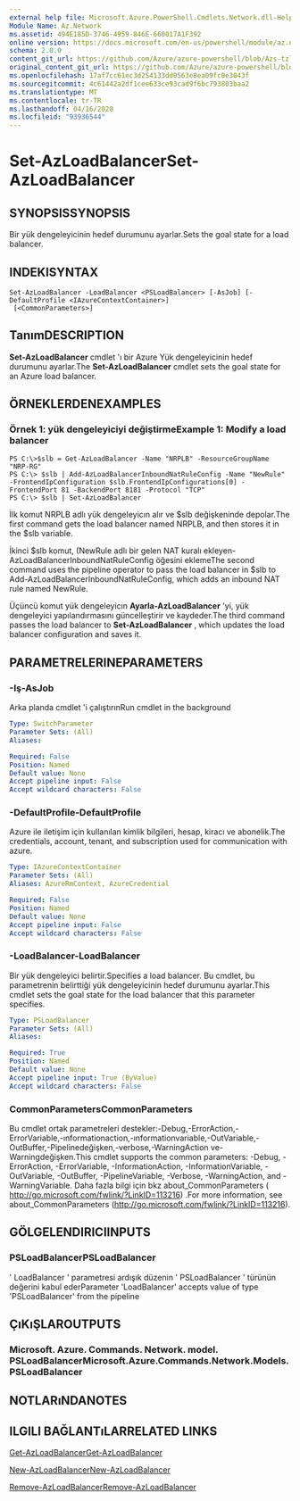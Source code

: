 ```yaml
---
external help file: Microsoft.Azure.PowerShell.Cmdlets.Network.dll-Help.xml
Module Name: Az.Network
ms.assetid: 494E185D-3746-4959-846E-660017A1F392
online version: https://docs.microsoft.com/en-us/powershell/module/az.network/set-azloadbalancer
schema: 2.0.0
content_git_url: https://github.com/Azure/azure-powershell/blob/Azs-tzl/src/Network/Network/help/Set-AzLoadBalancer.md
original_content_git_url: https://github.com/Azure/azure-powershell/blob/Azs-tzl/src/Network/Network/help/Set-AzLoadBalancer.md
ms.openlocfilehash: 17af7cc61ec3d254133dd0563e8ea09fc0e3043f
ms.sourcegitcommit: 4c61442a2df1cee633ce93cad9f6bc793803baa2
ms.translationtype: MT
ms.contentlocale: tr-TR
ms.lasthandoff: 04/16/2020
ms.locfileid: "93936544"
---
```

# <span data-ttu-id="6cf12-101">Set-AzLoadBalancer</span><span class="sxs-lookup"><span data-stu-id="6cf12-101">Set-AzLoadBalancer</span></span>

## <span data-ttu-id="6cf12-102">SYNOPSIS</span><span class="sxs-lookup"><span data-stu-id="6cf12-102">SYNOPSIS</span></span>
<span data-ttu-id="6cf12-103">Bir yük dengeleyicinin hedef durumunu ayarlar.</span><span class="sxs-lookup"><span data-stu-id="6cf12-103">Sets the goal state for a load balancer.</span></span>

## <span data-ttu-id="6cf12-104">INDEKI</span><span class="sxs-lookup"><span data-stu-id="6cf12-104">SYNTAX</span></span>

```
Set-AzLoadBalancer -LoadBalancer <PSLoadBalancer> [-AsJob] [-DefaultProfile <IAzureContextContainer>]
 [<CommonParameters>]
```

## <span data-ttu-id="6cf12-105">Tanım</span><span class="sxs-lookup"><span data-stu-id="6cf12-105">DESCRIPTION</span></span>
<span data-ttu-id="6cf12-106">**Set-AzLoadBalancer** cmdlet 'ı bir Azure Yük dengeleyicinin hedef durumunu ayarlar.</span><span class="sxs-lookup"><span data-stu-id="6cf12-106">The **Set-AzLoadBalancer** cmdlet sets the goal state for an Azure load balancer.</span></span>

## <span data-ttu-id="6cf12-107">ÖRNEKLERDEN</span><span class="sxs-lookup"><span data-stu-id="6cf12-107">EXAMPLES</span></span>

### <span data-ttu-id="6cf12-108">Örnek 1: yük dengeleyiciyi değiştirme</span><span class="sxs-lookup"><span data-stu-id="6cf12-108">Example 1: Modify a load balancer</span></span>
```
PS C:\>$slb = Get-AzLoadBalancer -Name "NRPLB" -ResourceGroupName "NRP-RG"
PS C:\> $slb | Add-AzLoadBalancerInboundNatRuleConfig -Name "NewRule" -FrontendIpConfiguration $slb.FrontendIpConfigurations[0] -FrontendPort 81 -BackendPort 8181 -Protocol "TCP"
PS C:\> $slb | Set-AzLoadBalancer
```

<span data-ttu-id="6cf12-109">İlk komut NRPLB adlı yük dengeleyicın alır ve $slb değişkeninde depolar.</span><span class="sxs-lookup"><span data-stu-id="6cf12-109">The first command gets the load balancer named NRPLB, and then stores it in the $slb variable.</span></span>

<span data-ttu-id="6cf12-110">İkinci $slb komut, (NewRule adlı bir gelen NAT kuralı ekleyen-AzLoadBalancerInboundNatRuleConfig öğesini ekleme</span><span class="sxs-lookup"><span data-stu-id="6cf12-110">The second command uses the pipeline operator to pass the load balancer in $slb to Add-AzLoadBalancerInboundNatRuleConfig, which adds an inbound NAT rule named NewRule.</span></span>

<span data-ttu-id="6cf12-111">Üçüncü komut yük dengeleyicın **Ayarla-AzLoadBalancer** 'yi, yük dengeleyici yapılandırmasını güncelleştirir ve kaydeder.</span><span class="sxs-lookup"><span data-stu-id="6cf12-111">The third command passes the load balancer to **Set-AzLoadBalancer** , which updates the load balancer configuration and saves it.</span></span>

## <span data-ttu-id="6cf12-112">PARAMETRELERINE</span><span class="sxs-lookup"><span data-stu-id="6cf12-112">PARAMETERS</span></span>

### <span data-ttu-id="6cf12-113">-Iş</span><span class="sxs-lookup"><span data-stu-id="6cf12-113">-AsJob</span></span>
<span data-ttu-id="6cf12-114">Arka planda cmdlet 'i çalıştırın</span><span class="sxs-lookup"><span data-stu-id="6cf12-114">Run cmdlet in the background</span></span>

```yaml
Type: SwitchParameter
Parameter Sets: (All)
Aliases: 

Required: False
Position: Named
Default value: None
Accept pipeline input: False
Accept wildcard characters: False
```

### <span data-ttu-id="6cf12-115">-DefaultProfile</span><span class="sxs-lookup"><span data-stu-id="6cf12-115">-DefaultProfile</span></span>
<span data-ttu-id="6cf12-116">Azure ile iletişim için kullanılan kimlik bilgileri, hesap, kiracı ve abonelik.</span><span class="sxs-lookup"><span data-stu-id="6cf12-116">The credentials, account, tenant, and subscription used for communication with azure.</span></span>

```yaml
Type: IAzureContextContainer
Parameter Sets: (All)
Aliases: AzureRmContext, AzureCredential

Required: False
Position: Named
Default value: None
Accept pipeline input: False
Accept wildcard characters: False
```

### <span data-ttu-id="6cf12-117">-LoadBalancer</span><span class="sxs-lookup"><span data-stu-id="6cf12-117">-LoadBalancer</span></span>
<span data-ttu-id="6cf12-118">Bir yük dengeleyici belirtir.</span><span class="sxs-lookup"><span data-stu-id="6cf12-118">Specifies a load balancer.</span></span>
<span data-ttu-id="6cf12-119">Bu cmdlet, bu parametrenin belirttiği yük dengeleyicinin hedef durumunu ayarlar.</span><span class="sxs-lookup"><span data-stu-id="6cf12-119">This cmdlet sets the goal state for the load balancer that this parameter specifies.</span></span>

```yaml
Type: PSLoadBalancer
Parameter Sets: (All)
Aliases: 

Required: True
Position: Named
Default value: None
Accept pipeline input: True (ByValue)
Accept wildcard characters: False
```

### <span data-ttu-id="6cf12-120">CommonParameters</span><span class="sxs-lookup"><span data-stu-id="6cf12-120">CommonParameters</span></span>
<span data-ttu-id="6cf12-121">Bu cmdlet ortak parametreleri destekler:-Debug,-ErrorAction,-ErrorVariable,-ınformationaction,-ınformationvariable,-OutVariable,-OutBuffer,-Pipelinedeğişken,-verbose,-WarningAction ve-Warningdeğişken.</span><span class="sxs-lookup"><span data-stu-id="6cf12-121">This cmdlet supports the common parameters: -Debug, -ErrorAction, -ErrorVariable, -InformationAction, -InformationVariable, -OutVariable, -OutBuffer, -PipelineVariable, -Verbose, -WarningAction, and -WarningVariable.</span></span> <span data-ttu-id="6cf12-122">Daha fazla bilgi için bkz about_CommonParameters ( http://go.microsoft.com/fwlink/?LinkID=113216) .</span><span class="sxs-lookup"><span data-stu-id="6cf12-122">For more information, see about_CommonParameters (http://go.microsoft.com/fwlink/?LinkID=113216).</span></span>

## <span data-ttu-id="6cf12-123">GÖLGELENDIRICI</span><span class="sxs-lookup"><span data-stu-id="6cf12-123">INPUTS</span></span>

### <span data-ttu-id="6cf12-124">PSLoadBalancer</span><span class="sxs-lookup"><span data-stu-id="6cf12-124">PSLoadBalancer</span></span>
<span data-ttu-id="6cf12-125">' LoadBalancer ' parametresi ardışık düzenin ' PSLoadBalancer ' türünün değerini kabul eder</span><span class="sxs-lookup"><span data-stu-id="6cf12-125">Parameter 'LoadBalancer' accepts value of type 'PSLoadBalancer' from the pipeline</span></span>

## <span data-ttu-id="6cf12-126">ÇıKıŞLAR</span><span class="sxs-lookup"><span data-stu-id="6cf12-126">OUTPUTS</span></span>

### <span data-ttu-id="6cf12-127">Microsoft. Azure. Commands. Network. model. PSLoadBalancer</span><span class="sxs-lookup"><span data-stu-id="6cf12-127">Microsoft.Azure.Commands.Network.Models.PSLoadBalancer</span></span>

## <span data-ttu-id="6cf12-128">NOTLARıNDA</span><span class="sxs-lookup"><span data-stu-id="6cf12-128">NOTES</span></span>

## <span data-ttu-id="6cf12-129">ILGILI BAĞLANTıLAR</span><span class="sxs-lookup"><span data-stu-id="6cf12-129">RELATED LINKS</span></span>

[<span data-ttu-id="6cf12-130">Get-AzLoadBalancer</span><span class="sxs-lookup"><span data-stu-id="6cf12-130">Get-AzLoadBalancer</span></span>](./Get-AzLoadBalancer.md)

[<span data-ttu-id="6cf12-131">New-AzLoadBalancer</span><span class="sxs-lookup"><span data-stu-id="6cf12-131">New-AzLoadBalancer</span></span>](./New-AzLoadBalancer.md)

[<span data-ttu-id="6cf12-132">Remove-AzLoadBalancer</span><span class="sxs-lookup"><span data-stu-id="6cf12-132">Remove-AzLoadBalancer</span></span>](./Remove-AzLoadBalancer.md)


